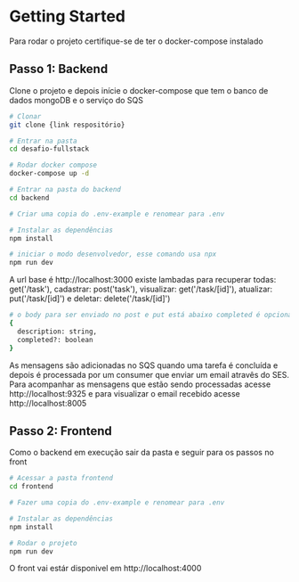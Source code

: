 # Getting Started

Para rodar o projeto certifique-se de ter o docker-compose instalado

## Passo 1: Backend
Clone o projeto e depois inície o docker-compose que tem o banco de dados mongoDB e o serviço do SQS
```bash
# Clonar 
git clone {link respositório}

# Entrar na pasta
cd desafio-fullstack

# Rodar docker compose
docker-compose up -d

# Entrar na pasta do backend
cd backend

# Criar uma copia do .env-example e renomear para .env

# Instalar as dependências
npm install

# iniciar o modo desenvolvedor, esse comando usa npx
npm run dev
```

A url base é http://localhost:3000 existe lambadas para recuperar todas: get('/task'), cadastrar: post('task'), visualizar: get('/task/[id]'), atualizar: put('/task/[id]') e deletar: delete('/task/[id]')

```bash
# o body para ser enviado no post e put está abaixo completed é opcional:
{
  description: string,
  completed?: boolean
}

```
As mensagens são adicionadas no SQS quando uma tarefa é concluída e depois é processada por um consumer que enviar um email atravês do SES.
Para acompanhar as mensagens que estão sendo processadas acesse http://localhost:9325 e para visualizar o email recebido acesse http://localhost:8005

## Passo 2: Frontend

Como o backend em execução sair da pasta e seguir para os passos no front

```bash
# Acessar a pasta frontend
cd frontend

# Fazer uma copia do .env-example e renomear para .env

# Instalar as dependências
npm install

# Rodar o projeto
npm run dev
```
O front vai estár disponivel em http://localhost:4000

